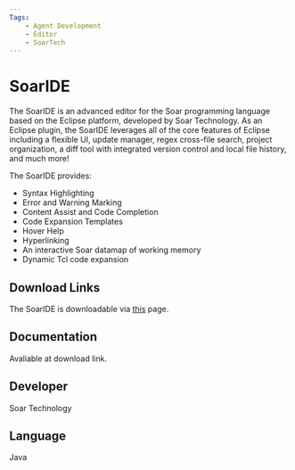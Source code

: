 ```yaml
---
Tags:
    - Agent Development
    - Editor
    - SoarTech
---
```


# SoarIDE

The SoarIDE is an advanced editor for the Soar programming language based on the
Eclipse platform, developed by Soar Technology. As an Eclipse plugin, the SoarIDE
leverages all of the core features of Eclipse including a flexible UI, update manager,
regex cross-file search, project organization, a diff tool with integrated version
control and local file history, and much more!

The SoarIDE provides:

*   Syntax Highlighting
*   Error and Warning Marking
*   Content Assist and Code Completion
*   Code Expansion Templates
*   Hover Help
*   Hyperlinking
*   An interactive Soar datamap of working memory
*   Dynamic Tcl code expansion

## Download Links

The SoarIDE is downloadable via [this](https://github.com/soartech/soaride/blob/master/README.md)
page.

## Documentation

Avaliable at download link.

## Developer

Soar Technology

## Language

Java
